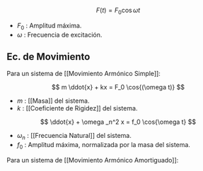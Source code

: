 

$$
	F(t) = F_0 \cos{\omega t}
$$
- $F_0$ : Amplitud máxima.
- $\omega$ : Frecuencia de excitación.


## Ec. de Movimiento

Para un sistema de [[Movimiento Armónico Simple]]:

$$
	m \ddot{x} + kx = F_0 \cos{(\omega t)}
$$
- $m$ : [[Masa]] del sistema.
- $k$ : [[Coeficiente de Rigidez]] del sistema.

$$
	\ddot{x} + \omega _n^2 x = f_0 \cos{\omega t}
$$
- $\omega_n$ : [[Frecuencia Natural]] del sistema.
- $f_0$ : Amplitud máxima, normalizada por la masa del sistema.

Para un sistema de [[Movimiento Armónico Amortiguado]]:

